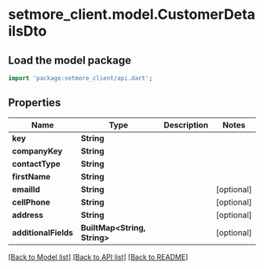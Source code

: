 # setmore_client.model.CustomerDetailsDto

## Load the model package
```dart
import 'package:setmore_client/api.dart';
```

## Properties
Name | Type | Description | Notes
------------ | ------------- | ------------- | -------------
**key** | **String** |  | 
**companyKey** | **String** |  | 
**contactType** | **String** |  | 
**firstName** | **String** |  | 
**emailId** | **String** |  | [optional] 
**cellPhone** | **String** |  | [optional] 
**address** | **String** |  | [optional] 
**additionalFields** | **BuiltMap&lt;String, String&gt;** |  | [optional] 

[[Back to Model list]](../README.md#documentation-for-models) [[Back to API list]](../README.md#documentation-for-api-endpoints) [[Back to README]](../README.md)


